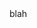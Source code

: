 ---
templateKey: 'home'
path: /home
headin: Our Coffee
body: blah
heading: Our Coffee
body: blah
heading: Our Coffee
body: blah
sidebar:
    heading: Our Coffee
    body: blah
    heading: Our Coffee
    body: blah
donate:
    heading: Our Coffee
    body: blah
---